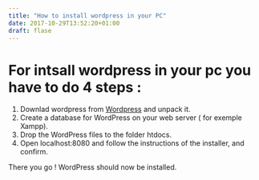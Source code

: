 ```yaml
---
title: "How to install wordpress in your PC"
date: 2017-10-29T13:52:20+01:00
draft: flase
---
```


# For intsall wordpress in your pc you have to do 4 steps : 

1. Downlad wordpress from [Wordpress](https://fr.wordpress.org/txt-install/) and unpack it.
2. Create a database for WordPress on your web server ( for exemple Xampp).
3. Drop the WordPress files to the folder htdocs.
4. Open localhost:8080 and follow the instructions of the installer, and confirm.

There you go ! WordPress should now be installed. 